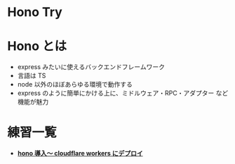 # Hono Try

# Hono とは

- express みたいに使えるバックエンドフレームワーク
- 言語は TS
- node 以外のほぼあらゆる環境で動作する
- express のように簡単にかける上に、ミドルウェア・RPC・アダプター など機能が魅力

# 練習一覧

- [**hono 導入～ cloudflare workers にデプロイ**](/memo/hono_try.md)
